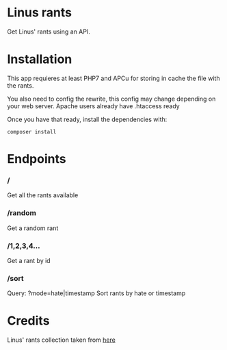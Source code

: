 # Linus rants
Get Linus' rants using an API.

# Installation
This app requieres at least PHP7 and APCu for storing in cache the file with the rants.

You also need to config the rewrite, this config may change depending on your web server. Apache users already have .htaccess ready

Once you have that ready, install the dependencies with:
```
composer install
```

# Endpoints
### /
Get all the rants available

### /random
Get a random rant

### /1,2,3,4...
Get a rant by id

### /sort
Query: ?mode=hate|timestamp
Sort rants by hate or timestamp

# Credits
Linus' rants collection taken from [here](https://data.world/jboutros/linus-rants)
